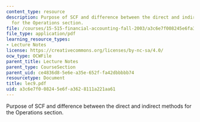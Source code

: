 ```yaml
---
content_type: resource
description: Purpose of SCF and difference between the direct and indirect methods
  for the Operations section.
file: /courses/15-515-financial-accounting-fall-2003/a3c6e7f008245e6fa3628111a221aa61_lec9.pdf
file_type: application/pdf
learning_resource_types:
- Lecture Notes
license: https://creativecommons.org/licenses/by-nc-sa/4.0/
ocw_type: OCWFile
parent_title: Lecture Notes
parent_type: CourseSection
parent_uid: ce4836d8-5e6e-a35e-652f-fa42dbbbbb74
resourcetype: Document
title: lec9.pdf
uid: a3c6e7f0-0824-5e6f-a362-8111a221aa61
---
```

Purpose of SCF and difference between the direct and indirect methods for the Operations section.